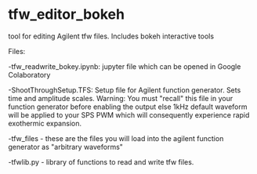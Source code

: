 # tfw_editor_bokeh
tool for editing Agilent tfw files.  Includes bokeh interactive tools

Files:

-tfw_readwrite_bokey.ipynb:  jupyter file which can be opened in Google Colaboratory

-ShootThroughSetup.TFS: Setup file for Agilent function generator.  Sets time and amplitude scales.  Warning: You must
  "recall" this file in your function generator before enabling the output else 1kHz default waveform will be applied 
  to your SPS PWM  which will consequently experience rapid exothermic expansion.
  
-tfw_files - these are the files you will load into the agilent function generator as "arbitrary waveforms"

-tfwlib.py - library of functions to read and write tfw files.  

